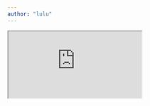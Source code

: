 ```yaml
---
author: "lulu"
---
```


<iframe src=https://drive.google.com/file/d/1geePlFylV5vOLZUF8QWBDOPRCEaI1oax/preview></iframe>
